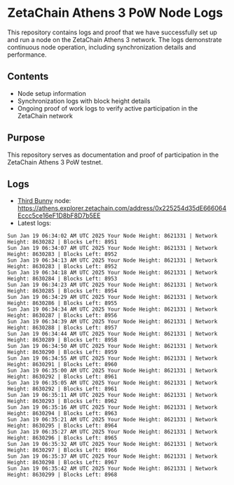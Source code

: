 # ZetaChain Athens 3 PoW Node Logs
This repository contains logs and proof that we have successfully set up and run a node on the ZetaChain Athens 3 network. The logs demonstrate continuous node operation, including synchronization details and performance.

## Contents
- Node setup information
- Synchronization logs with block height details
- Ongoing proof of work logs to verify active participation in the ZetaChain network

## Purpose
This repository serves as documentation and proof of participation in the ZetaChain Athens 3 PoW testnet.

## Logs

- [Third Bunny](https://thirdbunny.xyz/) node: https://athens.explorer.zetachain.com/address/0x225254d35dE666064Eccc5ce16eF1D8bF8D7b5EE
- Latest logs:
```
Sun Jan 19 06:34:02 AM UTC 2025 Your Node Height: 8621331 | Network Height: 8630282 | Blocks Left: 8951
Sun Jan 19 06:34:07 AM UTC 2025 Your Node Height: 8621331 | Network Height: 8630283 | Blocks Left: 8952
Sun Jan 19 06:34:13 AM UTC 2025 Your Node Height: 8621331 | Network Height: 8630283 | Blocks Left: 8952
Sun Jan 19 06:34:18 AM UTC 2025 Your Node Height: 8621331 | Network Height: 8630284 | Blocks Left: 8953
Sun Jan 19 06:34:23 AM UTC 2025 Your Node Height: 8621331 | Network Height: 8630285 | Blocks Left: 8954
Sun Jan 19 06:34:29 AM UTC 2025 Your Node Height: 8621331 | Network Height: 8630286 | Blocks Left: 8955
Sun Jan 19 06:34:34 AM UTC 2025 Your Node Height: 8621331 | Network Height: 8630287 | Blocks Left: 8956
Sun Jan 19 06:34:39 AM UTC 2025 Your Node Height: 8621331 | Network Height: 8630288 | Blocks Left: 8957
Sun Jan 19 06:34:44 AM UTC 2025 Your Node Height: 8621331 | Network Height: 8630289 | Blocks Left: 8958
Sun Jan 19 06:34:50 AM UTC 2025 Your Node Height: 8621331 | Network Height: 8630290 | Blocks Left: 8959
Sun Jan 19 06:34:55 AM UTC 2025 Your Node Height: 8621331 | Network Height: 8630291 | Blocks Left: 8960
Sun Jan 19 06:35:00 AM UTC 2025 Your Node Height: 8621331 | Network Height: 8630292 | Blocks Left: 8961
Sun Jan 19 06:35:05 AM UTC 2025 Your Node Height: 8621331 | Network Height: 8630292 | Blocks Left: 8961
Sun Jan 19 06:35:11 AM UTC 2025 Your Node Height: 8621331 | Network Height: 8630293 | Blocks Left: 8962
Sun Jan 19 06:35:16 AM UTC 2025 Your Node Height: 8621331 | Network Height: 8630294 | Blocks Left: 8963
Sun Jan 19 06:35:21 AM UTC 2025 Your Node Height: 8621331 | Network Height: 8630295 | Blocks Left: 8964
Sun Jan 19 06:35:27 AM UTC 2025 Your Node Height: 8621331 | Network Height: 8630296 | Blocks Left: 8965
Sun Jan 19 06:35:32 AM UTC 2025 Your Node Height: 8621331 | Network Height: 8630297 | Blocks Left: 8966
Sun Jan 19 06:35:37 AM UTC 2025 Your Node Height: 8621331 | Network Height: 8630298 | Blocks Left: 8967
Sun Jan 19 06:35:42 AM UTC 2025 Your Node Height: 8621331 | Network Height: 8630299 | Blocks Left: 8968
```
